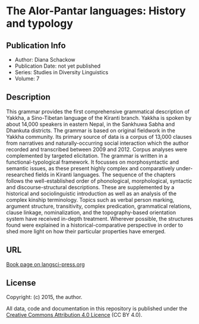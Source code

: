 # The Alor-Pantar languages: History and typology

## Publication Info

- Author: Diana Schackow 
- Publication Date: not yet published
- Series: Studies in Diversity Linguistics 
- Volume: 7

## Description

This grammar provides the first comprehensive grammatical description of Yakkha, a Sino-Tibetan language of the Kiranti branch. Yakkha is spoken by about 14,000 speakers in eastern Nepal, in the Sankhuwa Sabha and Dhankuta districts. The grammar is based on original fieldwork in the Yakkha community. Its primary source of data is a corpus of 13,000 clauses from narratives and naturally-occurring social interaction which the author recorded and transcribed between 2009 and 2012. Corpus analyses were complemented by targeted elicitation. The grammar is written in a functional-typological framework. It focusses on morphosyntactic and semantic issues, as these present highly complex and comparatively under-researched fields in Kiranti languages. The sequence of the chapters follows the well-established order of phonological, morphological, syntactic and discourse-structural descriptions. These are supplemented by a historical and sociolinguistic introduction as well as an analysis of the complex kinship terminology. Topics such as verbal person marking, argument structure, transitivity, complex predication, grammatical relations, clause linkage, nominalization, and the topography-based orientation system have received in-depth treatment. Wherever possible, the structures found were explained in a historical-comparative perspective in order to shed more light on how their particular properties have emerged. 

## URL

[Book page on langsci-press.org](http://langsci-press.org/catalog/book/66)


## License

Copyright: (c) 2015, the author.

All data, code and documentation in this repository is published under the
[Creative Commons Attribution 4.0 Licence](http://creativecommons.org/licenses/by/4.0/)
(CC BY 4.0).

